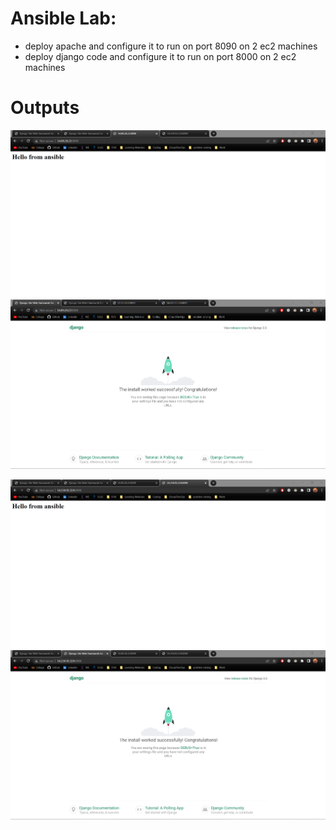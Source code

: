# Ansible Lab:
- deploy apache and configure it to run on port 8090 on 2 ec2 machines
- deploy django code and configure it to run on port 8000 on 2 ec2 machines

 # Outputs
 ![web1_ec2 Apache](https://github.com/moe-Ali/ITI_Ansible/blob/main/Day1-Lab/Screenshots/web1_apache.png)
 ![web1_ec2 Django](https://github.com/moe-Ali/ITI_Ansible/blob/main/Day1-Lab/Screenshots/web1_django.png)
 
 ![web2_ec2 Apache](https://github.com/moe-Ali/ITI_Ansible/blob/main/Day1-Lab/Screenshots/web2_apache.png)
 ![web2_ec2 Django](https://github.com/moe-Ali/ITI_Ansible/blob/main/Day1-Lab/Screenshots/web2_django.png)

